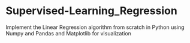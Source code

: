 # Supervised-Learning_Regression
Implement the Linear Regression algorithm from scratch in Python using Numpy and Pandas and Matplotlib for visualization
